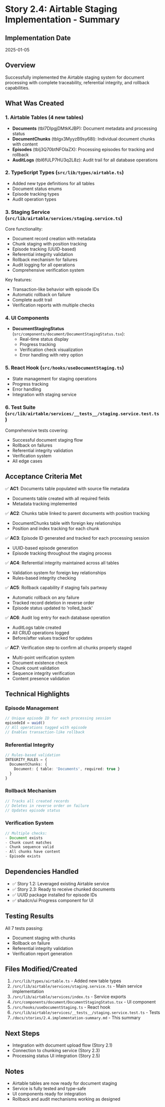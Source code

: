 # Story 2.4: Airtable Staging Implementation - Summary

## Implementation Date
2025-01-05

## Overview
Successfully implemented the Airtable staging system for document processing with complete traceability, referential integrity, and rollback capabilities.

## What Was Created

### 1. Airtable Tables (4 new tables)
- **Documents** (tbl7DlpgjDMtkKJBP): Document metadata and processing status
- **DocumentChunks** (tblgx3MyyzB9sy68l): Individual document chunks with content
- **Episodes** (tblj3Q70btNFOlaZX): Processing episodes for tracking and rollback
- **AuditLogs** (tbl6fULP7HU3q2L8z): Audit trail for all database operations

### 2. TypeScript Types (`src/lib/types/airtable.ts`)
- Added new type definitions for all tables
- Document status enums
- Episode tracking types
- Audit operation types

### 3. Staging Service (`src/lib/airtable/services/staging.service.ts`)
Core functionality:
- Document record creation with metadata
- Chunk staging with position tracking
- Episode tracking (UUID-based)
- Referential integrity validation
- Rollback mechanism for failures
- Audit logging for all operations
- Comprehensive verification system

Key features:
- Transaction-like behavior with episode IDs
- Automatic rollback on failure
- Complete audit trail
- Verification reports with multiple checks

### 4. UI Components
- **DocumentStagingStatus** (`src/components/document/DocumentStagingStatus.tsx`): 
  - Real-time status display
  - Progress tracking
  - Verification check visualization
  - Error handling with retry option
  
### 5. React Hook (`src/hooks/useDocumentStaging.ts`)
- State management for staging operations
- Progress tracking
- Error handling
- Integration with staging service

### 6. Test Suite (`src/lib/airtable/services/__tests__/staging.service.test.ts`)
Comprehensive tests covering:
- Successful document staging flow
- Rollback on failures
- Referential integrity validation
- Verification system
- All edge cases

## Acceptance Criteria Met

✅ **AC1**: Documents table populated with source file metadata
- Documents table created with all required fields
- Metadata tracking implemented

✅ **AC2**: Chunks table linked to parent documents with position tracking
- DocumentChunks table with foreign key relationships
- Position and index tracking for each chunk

✅ **AC3**: Episode ID generated and tracked for each processing session
- UUID-based episode generation
- Episode tracking throughout the staging process

✅ **AC4**: Referential integrity maintained across all tables
- Validation system for foreign key relationships
- Rules-based integrity checking

✅ **AC5**: Rollback capability if staging fails partway
- Automatic rollback on any failure
- Tracked record deletion in reverse order
- Episode status updated to 'rolled_back'

✅ **AC6**: Audit log entry for each database operation
- AuditLogs table created
- All CRUD operations logged
- Before/after values tracked for updates

✅ **AC7**: Verification step to confirm all chunks properly staged
- Multi-point verification system
- Document existence check
- Chunk count validation
- Sequence integrity verification
- Content presence validation

## Technical Highlights

### Episode Management
```typescript
// Unique episode ID for each processing session
episodeId = uuid()
// All operations tagged with episode
// Enables transaction-like rollback
```

### Referential Integrity
```typescript
// Rules-based validation
INTEGRITY_RULES = {
  DocumentChunks: {
    Document: { table: 'Documents', required: true }
  }
}
```

### Rollback Mechanism
```typescript
// Tracks all created records
// Deletes in reverse order on failure
// Updates episode status
```

### Verification System
```typescript
// Multiple checks:
- Document exists
- Chunk count matches
- Chunk sequence valid
- All chunks have content
- Episode exists
```

## Dependencies Handled
- ✅ Story 1.2: Leveraged existing Airtable service
- ✅ Story 2.3: Ready to receive chunked documents
- ✅ UUID package installed for episode IDs
- ✅ shadcn/ui Progress component for UI

## Testing Results
All 7 tests passing:
- Document staging with chunks
- Rollback on failure
- Referential integrity validation
- Verification report generation

## Files Modified/Created
1. `/src/lib/types/airtable.ts` - Added new table types
2. `/src/lib/airtable/services/staging.service.ts` - Main service implementation
3. `/src/lib/airtable/services/index.ts` - Service exports
4. `/src/components/document/DocumentStagingStatus.tsx` - UI component
5. `/src/hooks/useDocumentStaging.ts` - React hook
6. `/src/lib/airtable/services/__tests__/staging.service.test.ts` - Tests
7. `/docs/stories/2.4.implementation-summary.md` - This summary

## Next Steps
- Integration with document upload flow (Story 2.1)
- Connection to chunking service (Story 2.3)
- Processing status UI integration (Story 2.5)

## Notes
- Airtable tables are now ready for document staging
- Service is fully tested and type-safe
- UI components ready for integration
- Rollback and audit mechanisms working as designed